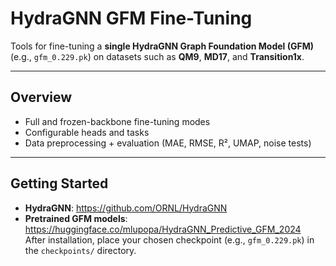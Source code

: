 # HydraGNN GFM Fine-Tuning

Tools for fine-tuning a **single HydraGNN Graph Foundation Model (GFM)**  
(e.g., `gfm_0.229.pk`) on datasets such as **QM9**, **MD17**, and **Transition1x**.

---

## Overview
- Full and frozen-backbone fine-tuning modes  
- Configurable heads and tasks  
- Data preprocessing + evaluation (MAE, RMSE, R², UMAP, noise tests)

---

## Getting Started
- **HydraGNN**: https://github.com/ORNL/HydraGNN  
- **Pretrained GFM models**: https://huggingface.co/mlupopa/HydraGNN_Predictive_GFM_2024  
After installation, place your chosen checkpoint (e.g., `gfm_0.229.pk`) in the `checkpoints/` directory.

